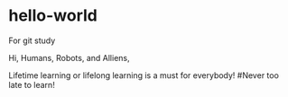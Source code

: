 # hello-world
For git study

Hi, Humans, Robots, and Alliens,

Lifetime learning or lifelong learning is a must for everybody! #Never too late to learn!

